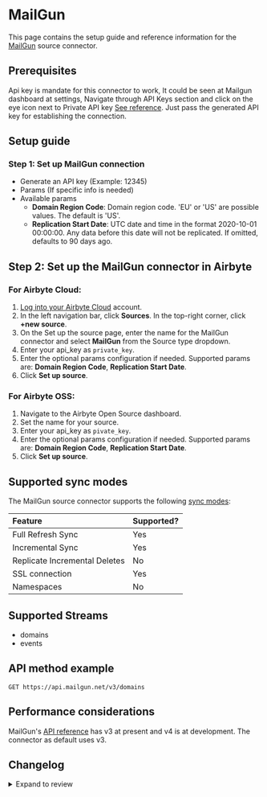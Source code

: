 # MailGun

This page contains the setup guide and reference information for the [MailGun](https://www.mailgun.com/) source connector.

## Prerequisites

Api key is mandate for this connector to work, It could be seen at Mailgun dashboard at settings, Navigate through API Keys section and click on the eye icon next to Private API key [See reference](https://documentation.mailgun.com/en/latest/api-intro.html#authentication-1).
Just pass the generated API key for establishing the connection.

## Setup guide

### Step 1: Set up MailGun connection

- Generate an API key (Example: 12345)
- Params (If specific info is needed)
- Available params
  - **Domain Region Code**: Domain region code. 'EU' or 'US' are possible values. The default is 'US'.
  - **Replication Start Date**: UTC date and time in the format 2020-10-01 00:00:00. Any data before this date will not be replicated. If omitted, defaults to 90 days ago.

## Step 2: Set up the MailGun connector in Airbyte

### For Airbyte Cloud:

1. [Log into your Airbyte Cloud](https://cloud.airbyte.com/workspaces) account.
2. In the left navigation bar, click **Sources**. In the top-right corner, click **+new source**.
3. On the Set up the source page, enter the name for the MailGun connector and select **MailGun** from the Source type dropdown.
4. Enter your api_key as `private_key`.
5. Enter the optional params configuration if needed. Supported params are: **Domain Region Code**, **Replication Start Date**.
6. Click **Set up source**.

### For Airbyte OSS:

1. Navigate to the Airbyte Open Source dashboard.
2. Set the name for your source.
3. Enter your api_key as `pivate_key`.
4. Enter the optional params configuration if needed. Supported params are: **Domain Region Code**, **Replication Start Date**.
5. Click **Set up source**.

## Supported sync modes

The MailGun source connector supports the following [sync modes](https://docs.airbyte.com/cloud/core-concepts#connection-sync-modes):

| Feature                       | Supported? |
| :---------------------------- | :--------- |
| Full Refresh Sync             | Yes        |
| Incremental Sync              | Yes        |
| Replicate Incremental Deletes | No         |
| SSL connection                | Yes        |
| Namespaces                    | No         |

## Supported Streams

- domains
- events

## API method example

`GET https://api.mailgun.net/v3/domains`

## Performance considerations

MailGun's [API reference](https://documentation.mailgun.com/en/latest/api_reference.html) has v3 at present and v4 is at development. The connector as default uses v3.

## Changelog

<details>
  <summary>Expand to review</summary>

| Version | Date       | Pull Request                                             | Subject                                                                         |
| :------ |:-----------| :------------------------------------------------------- |:--------------------------------------------------------------------------------|
| 0.3.35 | 2025-09-24 | [62057](https://github.com/airbytehq/airbyte/pull/62057) | Replace deprecated `Events` stream by `Logs` stream |
| 0.3.34 | 2025-09-24 | [66646](https://github.com/airbytehq/airbyte/pull/66646) | Update dependencies |
| 0.3.33 | 2025-09-09 | [66043](https://github.com/airbytehq/airbyte/pull/66043) | Update dependencies |
| 0.3.32 | 2025-08-23 | [65321](https://github.com/airbytehq/airbyte/pull/65321) | Update dependencies |
| 0.3.31 | 2025-08-09 | [64607](https://github.com/airbytehq/airbyte/pull/64607) | Update dependencies |
| 0.3.30 | 2025-08-02 | [64265](https://github.com/airbytehq/airbyte/pull/64265) | Update dependencies |
| 0.3.29 | 2025-07-26 | [63915](https://github.com/airbytehq/airbyte/pull/63915) | Update dependencies |
| 0.3.28 | 2025-07-19 | [63508](https://github.com/airbytehq/airbyte/pull/63508) | Update dependencies |
| 0.3.27 | 2025-07-12 | [63109](https://github.com/airbytehq/airbyte/pull/63109) | Update dependencies |
| 0.3.26 | 2025-07-05 | [62570](https://github.com/airbytehq/airbyte/pull/62570) | Update dependencies |
| 0.3.25 | 2025-06-28 | [62198](https://github.com/airbytehq/airbyte/pull/62198) | Update dependencies |
| 0.3.24 | 2025-06-21 | [61848](https://github.com/airbytehq/airbyte/pull/61848) | Update dependencies |
| 0.3.23 | 2025-06-14 | [60725](https://github.com/airbytehq/airbyte/pull/60725) | Update dependencies |
| 0.3.22 | 2025-05-10 | [59896](https://github.com/airbytehq/airbyte/pull/59896) | Update dependencies |
| 0.3.21 | 2025-05-03 | [59251](https://github.com/airbytehq/airbyte/pull/59251) | Update dependencies |
| 0.3.20 | 2025-04-26 | [58768](https://github.com/airbytehq/airbyte/pull/58768) | Update dependencies |
| 0.3.19 | 2025-04-19 | [58183](https://github.com/airbytehq/airbyte/pull/58183) | Update dependencies |
| 0.3.18 | 2025-04-12 | [57752](https://github.com/airbytehq/airbyte/pull/57752) | Update dependencies |
| 0.3.17 | 2025-04-05 | [57029](https://github.com/airbytehq/airbyte/pull/57029) | Update dependencies |
| 0.3.16 | 2025-03-29 | [56670](https://github.com/airbytehq/airbyte/pull/56670) | Update dependencies |
| 0.3.15 | 2025-03-22 | [56078](https://github.com/airbytehq/airbyte/pull/56078) | Update dependencies |
| 0.3.14 | 2025-03-08 | [55465](https://github.com/airbytehq/airbyte/pull/55465) | Update dependencies |
| 0.3.13 | 2025-03-01 | [54810](https://github.com/airbytehq/airbyte/pull/54810) | Update dependencies |
| 0.3.12 | 2025-02-22 | [54297](https://github.com/airbytehq/airbyte/pull/54297) | Update dependencies |
| 0.3.11 | 2025-02-15 | [53823](https://github.com/airbytehq/airbyte/pull/53823) | Update dependencies |
| 0.3.10 | 2025-02-08 | [53258](https://github.com/airbytehq/airbyte/pull/53258) | Update dependencies |
| 0.3.9 | 2025-02-01 | [52786](https://github.com/airbytehq/airbyte/pull/52786) | Update dependencies |
| 0.3.8 | 2025-01-25 | [52284](https://github.com/airbytehq/airbyte/pull/52284) | Update dependencies |
| 0.3.7 | 2025-01-18 | [51815](https://github.com/airbytehq/airbyte/pull/51815) | Update dependencies |
| 0.3.6 | 2025-01-11 | [51144](https://github.com/airbytehq/airbyte/pull/51144) | Update dependencies |
| 0.3.5 | 2024-12-28 | [50592](https://github.com/airbytehq/airbyte/pull/50592) | Update dependencies |
| 0.3.4 | 2024-12-21 | [50128](https://github.com/airbytehq/airbyte/pull/50128) | Update dependencies |
| 0.3.3 | 2024-12-14 | [49613](https://github.com/airbytehq/airbyte/pull/49613) | Update dependencies |
| 0.3.2 | 2024-12-12 | [47680](https://github.com/airbytehq/airbyte/pull/47680) | Update dependencies |
| 0.3.1 | 2024-08-16 | [44196](https://github.com/airbytehq/airbyte/pull/44196) | Bump source-declarative-manifest version |
| 0.3.0 | 2024-08-15 | [44130](https://github.com/airbytehq/airbyte/pull/44130) | Refactor connector to manifest-only format |
| 0.2.18 | 2024-08-12 | [43923](https://github.com/airbytehq/airbyte/pull/43923) | Update dependencies |
| 0.2.17 | 2024-08-10 | [43501](https://github.com/airbytehq/airbyte/pull/43501) | Update dependencies |
| 0.2.16 | 2024-08-03 | [43098](https://github.com/airbytehq/airbyte/pull/43098) | Update dependencies |
| 0.2.15 | 2024-07-27 | [42716](https://github.com/airbytehq/airbyte/pull/42716) | Update dependencies |
| 0.2.14 | 2024-07-20 | [42241](https://github.com/airbytehq/airbyte/pull/42241) | Update dependencies |
| 0.2.13 | 2024-07-13 | [41890](https://github.com/airbytehq/airbyte/pull/41890) | Update dependencies |
| 0.2.12 | 2024-07-10 | [41582](https://github.com/airbytehq/airbyte/pull/41582) | Update dependencies |
| 0.2.11 | 2024-07-06 | [40790](https://github.com/airbytehq/airbyte/pull/40790) | Update dependencies |
| 0.2.10 | 2024-06-25 | [40491](https://github.com/airbytehq/airbyte/pull/40491) | Update dependencies |
| 0.2.9 | 2024-06-22 | [40106](https://github.com/airbytehq/airbyte/pull/40106) | Update dependencies |
| 0.2.8 | 2024-06-06 | [39229](https://github.com/airbytehq/airbyte/pull/39229) | [autopull] Upgrade base image to v1.2.2 |
| 0.2.7 | 2024-05-28 | [38176](https://github.com/airbytehq/airbyte/pull/38176) | Make connector compatible with Builder |
| 0.2.6 | 2024-05-02 | [37594](https://github.com/airbytehq/airbyte/pull/37594) | Change `last_recrods` to `last_record` |
| 0.2.5 | 2024-04-19 | [37193](https://github.com/airbytehq/airbyte/pull/37193) | Updating to 0.80.0 CDK |
| 0.2.4 | 2024-04-18 | [37193](https://github.com/airbytehq/airbyte/pull/37193) | Manage dependencies with Poetry. |
| 0.2.3 | 2024-04-15 | [37193](https://github.com/airbytehq/airbyte/pull/37193) | Base image migration: remove Dockerfile and use the python-connector-base image |
| 0.2.2 | 2024-04-12 | [37193](https://github.com/airbytehq/airbyte/pull/37193) | schema descriptions |
| 0.2.1 | 2023-10-16 | [31405](https://github.com/airbytehq/airbyte/pull/31405) | Fixed test connection failure if date field is empty |
| 0.2.0 | 2023-08-05 | [29122](https://github.com/airbytehq/airbyte/pull/29122) | Migrate to Low Code |
| 0.1.1 | 2023-02-13 | [22939](https://github.com/airbytehq/airbyte/pull/22939) | Specified date formatting in specification |
| 0.1.0 | 2021-11-09 | [8056](https://github.com/airbytehq/airbyte/pull/8056) | New Source: Mailgun |

</details>
